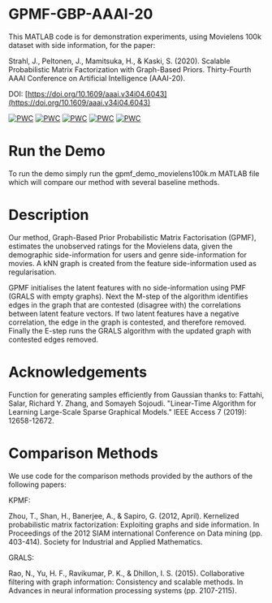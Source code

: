 # GPMF-GBP-AAAI-20
This MATLAB code is for demonstration experiments, using Movielens 100k dataset with side information, for the paper:

Strahl, J., Peltonen, J., Mamitsuka, H., & Kaski, S. (2020). Scalable Probabilistic Matrix Factorization with Graph-Based Priors. Thirty-Fourth AAAI Conference on Artificial Intelligence (AAAI-20).

DOI: [https://doi.org/10.1609/aaai.v34i04.6043](https://doi.org/10.1609/aaai.v34i04.6043)

[![PWC](https://img.shields.io/endpoint.svg?url=https://paperswithcode.com/badge/scalable-probabilistic-matrix-factorization/collaborative-filtering-on-movielens-20m)](https://paperswithcode.com/sota/collaborative-filtering-on-movielens-20m?p=scalable-probabilistic-matrix-factorization)
[![PWC](https://img.shields.io/endpoint.svg?url=https://paperswithcode.com/badge/scalable-probabilistic-matrix-factorization/collaborative-filtering-on-yahoomusic)](https://paperswithcode.com/sota/collaborative-filtering-on-yahoomusic?p=scalable-probabilistic-matrix-factorization)
[![PWC](https://img.shields.io/endpoint.svg?url=https://paperswithcode.com/badge/scalable-probabilistic-matrix-factorization/recommendation-systems-on-flixster-monti)](https://paperswithcode.com/sota/recommendation-systems-on-flixster-monti?p=scalable-probabilistic-matrix-factorization)
[![PWC](https://img.shields.io/endpoint.svg?url=https://paperswithcode.com/badge/scalable-probabilistic-matrix-factorization/recommendation-systems-on-douban-monti)](https://paperswithcode.com/sota/recommendation-systems-on-douban-monti?p=scalable-probabilistic-matrix-factorization)
[![PWC](https://img.shields.io/endpoint.svg?url=https://paperswithcode.com/badge/scalable-probabilistic-matrix-factorization/collaborative-filtering-on-movielens-100k)](https://paperswithcode.com/sota/collaborative-filtering-on-movielens-100k?p=scalable-probabilistic-matrix-factorization)

# Run the Demo

To run the demo simply run the gpmf_demo_movielens100k.m MATLAB file which will compare our method with several baseline methods.

# Description
Our method, Graph-Based Prior Probabilistic Matrix Factorisation (GPMF), estimates the unobserved ratings for the Movielens data, given the demographic side-information for users and genre side-information for movies.  A kNN graph is created from the feature side-information used as regularisation.  

GPMF initialises the latent features with no side-information using PMF (GRALS with empty graphs).  Next the M-step of the algorithm identifies edges in the graph that are contested (disagree with) the correlations between latent feature vectors. If two latent features have a negative correlation, the edge in the graph is contested, and therefore removed.  Finally the E-step runs the GRALS algorithm with the updated graph with contested edges removed.

# Acknowledgements

Function for generating samples efficiently from Gaussian thanks to:
Fattahi, Salar, Richard Y. Zhang, and Somayeh Sojoudi. "Linear-Time Algorithm for Learning Large-Scale Sparse Graphical Models." IEEE Access 7 (2019): 12658-12672.

# Comparison Methods

We use code for the comparison methods provided by the authors of the following papers:

KPMF: 

Zhou, T., Shan, H., Banerjee, A., & Sapiro, G. (2012, April). Kernelized probabilistic matrix factorization: Exploiting graphs and side information. In Proceedings of the 2012 SIAM international Conference on Data mining (pp. 403-414). Society for Industrial and Applied Mathematics.

GRALS:

Rao, N., Yu, H. F., Ravikumar, P. K., & Dhillon, I. S. (2015). Collaborative filtering with graph information: Consistency and scalable methods. In Advances in neural information processing systems (pp. 2107-2115).

